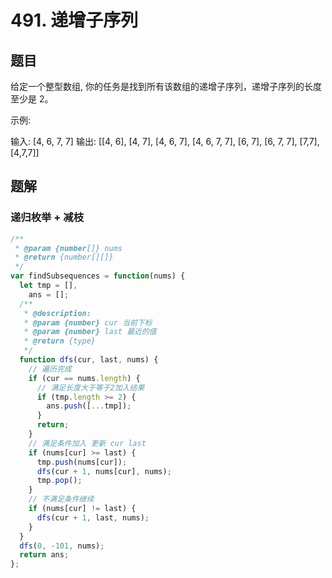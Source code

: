 # 491. 递增子序列

## 题目

给定一个整型数组, 你的任务是找到所有该数组的递增子序列，递增子序列的长度至少是 2。

示例:

输入: [4, 6, 7, 7]
输出: [[4, 6], [4, 7], [4, 6, 7], [4, 6, 7, 7], [6, 7], [6, 7, 7], [7,7], [4,7,7]]

## 题解

### 递归枚举 + 减枝

```js
/**
 * @param {number[]} nums
 * @return {number[][]}
 */
var findSubsequences = function(nums) {
  let tmp = [],
    ans = [];
  /**
   * @description:
   * @param {number} cur 当前下标
   * @param {number} last 最近的值
   * @return {type}
   */
  function dfs(cur, last, nums) {
    // 遍历完成
    if (cur == nums.length) {
      // 满足长度大于等于2加入结果
      if (tmp.length >= 2) {
        ans.push([...tmp]);
      }
      return;
    }
    // 满足条件加入 更新 cur last
    if (nums[cur] >= last) {
      tmp.push(nums[cur]);
      dfs(cur + 1, nums[cur], nums);
      tmp.pop();
    }
    // 不满足条件继续
    if (nums[cur] != last) {
      dfs(cur + 1, last, nums);
    }
  }
  dfs(0, -101, nums);
  return ans;
};
```
